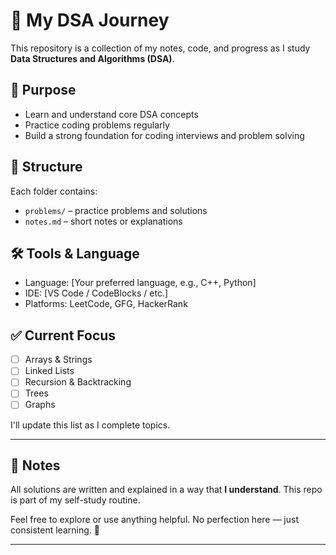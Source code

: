 # 🧠 My DSA Journey

This repository is a collection of my notes, code, and progress as I study **Data Structures and Algorithms (DSA)**.

## 📌 Purpose

- Learn and understand core DSA concepts
- Practice coding problems regularly
- Build a strong foundation for coding interviews and problem solving

## 📁 Structure


Each folder contains:
- `problems/` – practice problems and solutions
- `notes.md` – short notes or explanations

## 🛠️ Tools & Language

- Language: [Your preferred language, e.g., C++, Python]
- IDE: [VS Code / CodeBlocks / etc.]
- Platforms: LeetCode, GFG, HackerRank

## ✅ Current Focus

- [ ] Arrays & Strings  
- [ ] Linked Lists  
- [ ] Recursion & Backtracking  
- [ ] Trees  
- [ ] Graphs  

I'll update this list as I complete topics.

---

## 🔖 Notes

All solutions are written and explained in a way that **I understand**. This repo is part of my self-study routine.

Feel free to explore or use anything helpful. No perfection here — just consistent learning. 🚀

---

